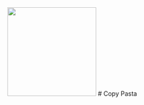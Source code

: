 <img src="https://s3.us-east-2.amazonaws.com/portfolio-joshua/pasta.png" width="200px"/>
# Copy Pasta
